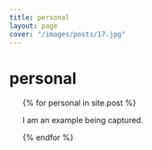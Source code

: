 ```yaml
---
title: personal
layout: page
cover: "/images/posts/17.jpg"
---
```

<h1>personal</h1>

<ul>
  
   {% for personal in site.post %}

   <p>I am an example being captured.</p>

   {% endfor %}
  
  
 </ul>
 
 
